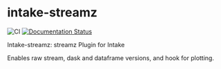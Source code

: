 # intake-streamz

![CI](https://github.com/intake/intake-streamz/workflows/CI/badge.svg)
[![Documentation Status](https://readthedocs.org/projects/intake-streamz/badge/?version=latest)](http://intake-streamz.readthedocs.io/en/latest/?badge=latest)

Intake-streamz: streamz Plugin for Intake

Enables raw stream, dask and dataframe versions, and hook for plotting.

